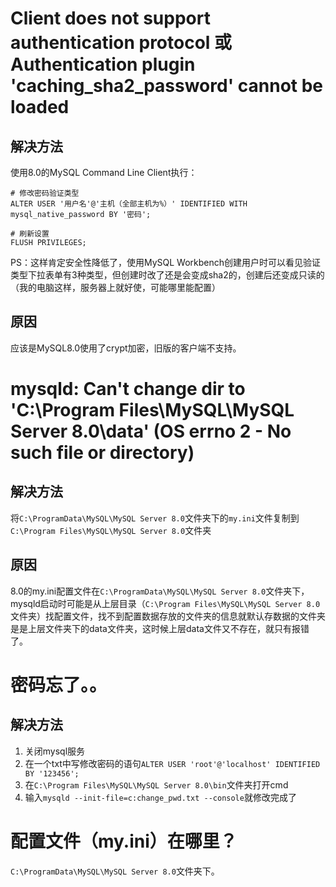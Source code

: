 # Client does not support authentication protocol 或 Authentication plugin 'caching_sha2_password' cannot be loaded

## 解决方法

使用8.0的MySQL Command Line Client执行：
```
# 修改密码验证类型
ALTER USER '用户名'@'主机（全部主机为%）' IDENTIFIED WITH mysql_native_password BY '密码';

# 刷新设置
FLUSH PRIVILEGES;
```

PS：这样肯定安全性降低了，使用MySQL Workbench创建用户时可以看见验证类型下拉表单有3种类型，但创建时改了还是会变成sha2的，创建后还变成只读的（我的电脑这样，服务器上就好使，可能哪里能配置）

## 原因
应该是MySQL8.0使用了crypt加密，旧版的客户端不支持。

# mysqld: Can't change dir to 'C:\Program Files\MySQL\MySQL Server 8.0\data\' (OS errno 2 - No such file or directory)

## 解决方法
将`C:\ProgramData\MySQL\MySQL Server 8.0`文件夹下的`my.ini`文件复制到`C:\Program Files\MySQL\MySQL Server 8.0`文件夹

## 原因
8.0的my.ini配置文件在`C:\ProgramData\MySQL\MySQL Server 8.0`文件夹下，mysqld启动时可能是从上层目录（`C:\Program Files\MySQL\MySQL Server 8.0`文件夹）找配置文件，找不到配置数据存放的文件夹的信息就默认存数据的文件夹是是上层文件夹下的data文件夹，这时候上层data文件又不存在，就只有报错了。

# 密码忘了。。
## 解决方法
1. 关闭mysql服务
2. 在一个txt中写修改密码的语句`ALTER USER 'root'@'localhost' IDENTIFIED BY '123456';`
3. 在`C:\Program Files\MySQL\MySQL Server 8.0\bin`文件夹打开cmd
4. 输入`mysqld --init-file=c:change_pwd.txt --console`就修改完成了

# 配置文件（my.ini）在哪里？
`C:\ProgramData\MySQL\MySQL Server 8.0`文件夹下。

